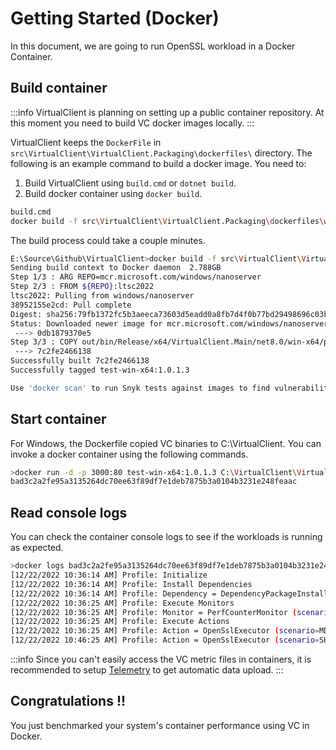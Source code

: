 # Getting Started (Docker)

In this document, we are going to run OpenSSL workload in a Docker Container.

## Build container
:::info
VirtualClient is planning on setting up a public container repository. At this moment you need to build VC docker images locally.
:::

VirtualClient keeps the `DockerFile` in `src\VirtualClient\VirtualClient.Packaging\dockerfiles\` directory. The following is an example command to build a docker image. You need to:
1. Build VirtualClient using `build.cmd` or `dotnet build`.
2. Build docker container using `docker build`.

```bash
build.cmd
docker build -f src\VirtualClient\VirtualClient.Packaging\dockerfiles\win-x64.dockerfile -t test-win-x64:1.0.1.3 E:\Source\Github\VirtualClient
```

The build process could take a couple minutes.
```bash
E:\Source\Github\VirtualClient>docker build -f src\VirtualClient\VirtualClient.Packaging\dockerfiles\win-x64.dockerfile -t test-win-x64:1.0.1.3 E:\Source\Github\VirtualClient
Sending build context to Docker daemon  2.788GB
Step 1/3 : ARG REPO=mcr.microsoft.com/windows/nanoserver
Step 2/3 : FROM ${REPO}:ltsc2022
ltsc2022: Pulling from windows/nanoserver
38952155e2cd: Pull complete
Digest: sha256:79fb1372fc5b3aeeca73603d5eadd0a8fb7d4f0b77bd29498696c03bb6de1fdf
Status: Downloaded newer image for mcr.microsoft.com/windows/nanoserver:ltsc2022
 ---> 0db1879370e5
Step 3/3 : COPY out/bin/Release/x64/VirtualClient.Main/net8.0/win-x64/publish/ C:/VirtualClient/
 ---> 7c2fe2466138
Successfully built 7c2fe2466138
Successfully tagged test-win-x64:1.0.1.3

Use 'docker scan' to run Snyk tests against images to find vulnerabilities and learn how to fix them
```

## Start container
For Windows, the Dockerfile copied VC binaries to C:\VirtualClient. You can invoke a docker container using the following commands.

```bash
>docker run -d -p 3000:80 test-win-x64:1.0.1.3 C:\VirtualClient\VirtualClient.exe --profile=PERF-CPU-OPENSSL.json --packages=https://virtualclient.blob.core.windows.net/packages
bad3c2a2fe95a3135264dc70ee63f89df7e1deb7875b3a0104b3231e248feaac
```

## Read console logs
You can check the container console logs to see if the workloads is running as expected.

```bash
>docker logs bad3c2a2fe95a3135264dc70ee63f89df7e1deb7875b3a0104b3231e248feaac
[12/22/2022 10:36:14 AM] Profile: Initialize
[12/22/2022 10:36:14 AM] Profile: Install Dependencies
[12/22/2022 10:36:14 AM] Profile: Dependency = DependencyPackageInstallation (scenario=InstallOpenSSLWorkloadPackage)
[12/22/2022 10:36:25 AM] Profile: Execute Monitors
[12/22/2022 10:36:25 AM] Profile: Monitor = PerfCounterMonitor (scenario=CaptureCounters)
[12/22/2022 10:36:25 AM] Profile: Execute Actions
[12/22/2022 10:36:25 AM] Profile: Action = OpenSslExecutor (scenario=MD5)
[12/22/2022 10:46:25 AM] Profile: Action = OpenSslExecutor (scenario=SHA1)
```

:::info
Since you can't easily access the VC metric files in containers, it is recommended to setup [Telemetry](./0040-telemetry.md) to get automatic data upload.
:::

## Congratulations !!
You just benchmarked your system's container performance using VC in Docker.
